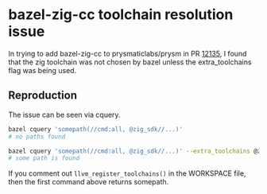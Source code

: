 # bazel-zig-cc toolchain resolution issue

In trying to add bazel-zig-cc to prysmaticlabs/prysm in PR [12135](https://github.com/prysmaticlabs/prysm/pull/12135), I found that the zig toolchain was not chosen by bazel unless the extra_toolchains flag was being used.

## Reproduction

The issue can be seen via cquery.

```sh
bazel cquery 'somepath(//cmd:all, @zig_sdk//...)' 
# no paths found

bazel cquery 'somepath(//cmd:all, @zig_sdk//...)' --extra_toolchains @zig_sdk//toolchain:linux_amd64_gnu.2.31
# some path is found
```

If you comment out `llvm_register_toolchains()` in the WORKSPACE file, then the first command above returns somepath.
